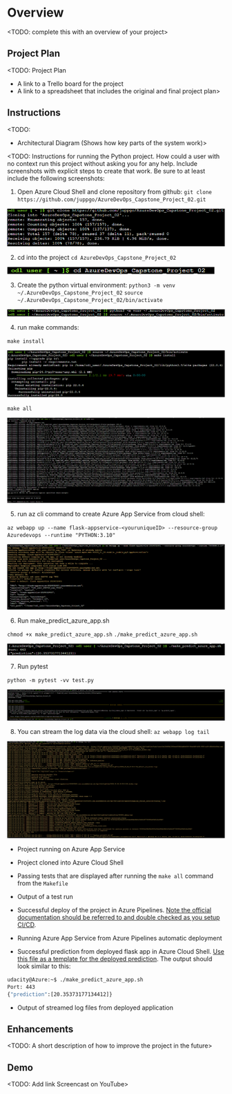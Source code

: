 # Overview

<TODO: complete this with an overview of your project>

## Project Plan
<TODO: Project Plan

* A link to a Trello board for the project
* A link to a spreadsheet that includes the original and final project plan>

## Instructions

<TODO:  
* Architectural Diagram (Shows how key parts of the system work)>

<TODO:  Instructions for running the Python project.  How could a user with no context run this project without asking you for any help.  Include screenshots with explicit steps to create that work. Be sure to at least include the following screenshots:



1. Open Azure Cloud Shell and clone repository from github: `git clone https://github.com/juppgo/AzureDevOps_Capstone_Project_02.git`

![alt text](image.png)

2. cd into the project `cd AzureDevOps_Capstone_Project_02`

![alt text](image-1.png)

3. Create the python virtual environment: 
`python3 -m venv ~/.AzureDevOps_Capstone_Project_02`
`source ~/.AzureDevOps_Capstone_Project_02/bin/activate`

![alt text](image-2.png)

4. run make commands:

`make install`

![alt text](image-3.png)

`make all`

![alt text](image-4.png)

5. run az cli command to create Azure App Service from cloud shell:

`az webapp up --name flask-appservice-<youruniqueID> --resource-group Azuredevops --runtime "PYTHON:3.10"`

![alt text](image-5.png)

6. Run make_predict_azure_app.sh

`chmod +x make_predict_azure_app.sh`
`./make_predict_azure_app.sh`

![alt text](image-6.png)

7. Run pytest 

`python -m pytest -vv test.py`

![alt text](image-7.png)

8. You can stream the log data via the cloud shell: `az webapp log tail`

![alt text](image-8.png)

* Project running on Azure App Service

* Project cloned into Azure Cloud Shell

* Passing tests that are displayed after running the `make all` command from the `Makefile`

* Output of a test run

* Successful deploy of the project in Azure Pipelines.  [Note the official documentation should be referred to and double checked as you setup CI/CD](https://docs.microsoft.com/en-us/azure/devops/pipelines/ecosystems/python-webapp?view=azure-devops).

* Running Azure App Service from Azure Pipelines automatic deployment

* Successful prediction from deployed flask app in Azure Cloud Shell.  [Use this file as a template for the deployed prediction](https://github.com/udacity/nd082-Azure-Cloud-DevOps-Starter-Code/blob/master/C2-AgileDevelopmentwithAzure/project/starter_files/flask-sklearn/make_predict_azure_app.sh).
The output should look similar to this:

```bash
udacity@Azure:~$ ./make_predict_azure_app.sh
Port: 443
{"prediction":[20.35373177134412]}
```

* Output of streamed log files from deployed application

> 

## Enhancements

<TODO: A short description of how to improve the project in the future>

## Demo 

<TODO: Add link Screencast on YouTube>


